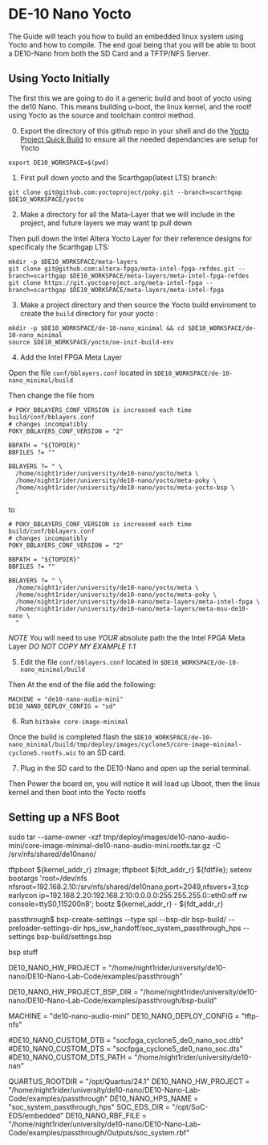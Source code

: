 # DE-10 Nano Yocto

The Guide will teach you how to build an embedded linux system using Yocto and how to compile. The end goal being that you will be able to boot a DE10-Nano from both the SD Card and a TFTP/NFS Server.

## Using Yocto Initially

The first this we are going to do it a generic build and boot of yocto using the de10 Nano. This means building u-boot, the linux kernel, and the rootf using Yocto as the source and toolchain control method.

0. Export the directory of this github repo in your shell and do the [Yocto Project Quick Build](https://docs.yoctoproject.org/5.0.11/brief-yoctoprojectqs/index.html) to ensure all the needed dependancies are setup for Yocto

```
export DE10_WORKSPACE=$(pwd)
```

1. First pull down yocto and the Scarthgap(latest LTS) branch:

```
git clone git@github.com:yoctoproject/poky.git --branch=scarthgap $DE10_WORKSPACE/yocto
```

2. Make a directory for all the Mata-Layer that we will include in the project, and future layers we may want tp pull down

Then pull down the Intel Altera Yocto Layer for their reference designs for specificaly the Scarthgap LTS:

```
mkdir -p $DE10_WORKSPACE/meta-layers
git clone git@github.com:altera-fpga/meta-intel-fpga-refdes.git --branch=scarthgap $DE10_WORKSPACE/meta-layers/meta-intel-fpga-refdes
git clone https://git.yoctoproject.org/meta-intel-fpga --branch=scarthgap $DE10_WORKSPACE/meta-layers/meta-intel-fpga
```

3. Make a project directory and then source the Yocto build enviroment to create the `build` directory for your yocto :

```
mkdir -p $DE10_WORKSPACE/de-10-nano_minimal && cd $DE10_WORKSPACE/de-10-nano_minimal
source $DE10_WORKSPACE/yocto/oe-init-build-env 
```

4. Add the Intel FPGA Meta Layer

Open the file `conf/bblayers.conf` located in `$DE10_WORKSPACE/de-10-nano_minimal/build`

Then change the file from 

```
# POKY_BBLAYERS_CONF_VERSION is increased each time build/conf/bblayers.conf
# changes incompatibly
POKY_BBLAYERS_CONF_VERSION = "2"

BBPATH = "${TOPDIR}"
BBFILES ?= ""

BBLAYERS ?= " \
  /home/night1rider/university/de10-nano/yocto/meta \
  /home/night1rider/university/de10-nano/yocto/meta-poky \
  /home/night1rider/university/de10-nano/yocto/meta-yocto-bsp \
  "
```

to

```
# POKY_BBLAYERS_CONF_VERSION is increased each time build/conf/bblayers.conf
# changes incompatibly
POKY_BBLAYERS_CONF_VERSION = "2"

BBPATH = "${TOPDIR}"
BBFILES ?= ""

BBLAYERS ?= " \
  /home/night1rider/university/de10-nano/yocto/meta \
  /home/night1rider/university/de10-nano/yocto/meta-poky \
  /home/night1rider/university/de10-nano/meta-layers/meta-intel-fpga \
  /home/night1rider/university/de10-nano/meta-layers/meta-msu-de10-nano \
  "
```

*NOTE* You will need to use *YOUR* absolute path the the Intel FPGA Meta Layer *DO NOT COPY MY EXAMPLE 1:1*

5. Edit the file `conf/bblayers.conf` located in `$DE10_WORKSPACE/de-10-nano_minimal/build`

Then At the end of the file add the following:

```
MACHINE = "de10-nano-audio-mini"
DE10_NANO_DEPLOY_CONFIG = "sd"
```

6. Run `bitbake core-image-minimal`

Once the build is completed flash the `$DE10_WORKSPACE/de-10-nano_minimal/build/tmp/deploy/images/cyclone5/core-image-minimal-cyclone5.rootfs.wic` to an SD card.

7. Plug in the SD card to the DE10-Nano and open up the serial terminal.

Then Power the board on, you will notice it will load up Uboot, then the linux kernel and then boot into the Yocto rootfs


## Setting up a NFS Boot

sudo tar --same-owner -xzf tmp/deploy/images/de10-nano-audio-mini/core-image-minimal-de10-nano-audio-mini.rootfs.tar.gz -C /srv/nfs/shared/de10nano/

tftpboot ${kernel_addr_r} zImage; tftpboot ${fdt_addr_r} ${fdtfile}; setenv bootargs 'root=/dev/nfs nfsroot=192.168.2.10:/srv/nfs/shared/de10nano,port=2049,nfsvers=3,tcp earlycon ip=192.168.2.20:192.168.2.10:0.0.0.0:255.255.255.0::eth0:off rw console=ttyS0,115200n8'; bootz ${kernel_addr_r} - ${fdt_addr_r}



passthrough$ bsp-create-settings --type spl --bsp-dir bsp-build/ --preloader-settings-dir hps_isw_handoff/soc_system_passthrough_hps --settings bsp-build/settings.bsp







bsp stuff

DE10_NANO_HW_PROJECT = "/home/night1rider/university/de10-nano/DE10-Nano-Lab-Code/examples/passthrough"

DE10_NANO_HW_PROJECT_BSP_DIR = "/home/night1rider/university/de10-nano/DE10-Nano-Lab-Code/examples/passthrough/bsp-build"






MACHINE = "de10-nano-audio-mini"
DE10_NANO_DEPLOY_CONFIG = "tftp-nfs"

#DE10_NANO_CUSTOM_DTB = "socfpga_cyclone5_de0_nano_soc.dtb"
#DE10_NANO_CUSTOM_DTS = "socfpga_cyclone5_de0_nano_soc.dts"
#DE10_NANO_CUSTOM_DTS_PATH = "/home/night1rider/university/de10-nan"

QUARTUS_ROOTDIR = "/opt/Quartus/24.1"
DE10_NANO_HW_PROJECT = "/home/night1rider/university/de10-nano/DE10-Nano-Lab-Code/examples/passthrough"
DE10_NANO_HPS_NAME = "soc_system_passthrough_hps"
SOC_EDS_DIR = "/opt/SoC-EDS/embedded"
DE10_NANO_RBF_FILE = "/home/night1rider/university/de10-nano/DE10-Nano-Lab-Code/examples/passthrough/Outputs/soc_system.rbf"
